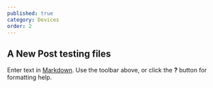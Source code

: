 ```yaml
---
published: true
category: Devices
order: 2
---
```

## A New Post testing files

Enter text in [Markdown](http://daringfireball.net/projects/markdown/). Use the toolbar above, or click the **?** button for formatting help.
